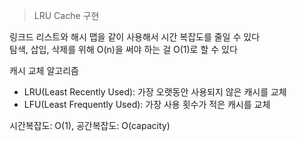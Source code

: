 > LRU Cache 구현

링크드 리스트와 해시 맵을 같이 사용해서 시간 복잡도를 줄일 수 있다  
탐색, 삽입, 삭제를 위해 O(n)을 써야 하는 걸 O(1)로 할 수 있다

캐시 교체 알고리즘
- LRU(Least Recently Used): 가장 오랫동안 사용되지 않은 캐시를 교체
- LFU(Least Frequently Used): 가장 사용 횟수가 적은 캐시를 교체

시간복잡도: O(1), 공간복잡도: O(capacity)​

